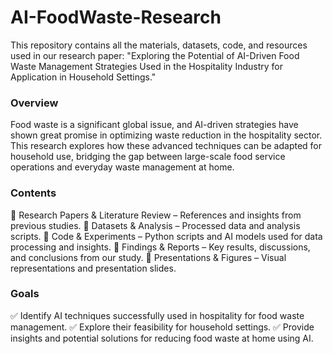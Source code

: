 # AI-FoodWaste-Research
This repository contains all the materials, datasets, code, and resources used in our research paper: "Exploring the Potential of AI-Driven Food Waste Management Strategies Used in the Hospitality Industry for Application in Household Settings."


### Overview
Food waste is a significant global issue, and AI-driven strategies have shown great promise in optimizing waste reduction in the hospitality sector. This research explores how these advanced techniques can be adapted for household use, bridging the gap between large-scale food service operations and everyday waste management at home.

### Contents
📂 Research Papers & Literature Review – References and insights from previous studies.
📂 Datasets & Analysis – Processed data and analysis scripts.
📂 Code & Experiments – Python scripts and AI models used for data processing and insights.
📂 Findings & Reports – Key results, discussions, and conclusions from our study.
📂 Presentations & Figures – Visual representations and presentation slides.

### Goals
✅ Identify AI techniques successfully used in hospitality for food waste management.
✅ Explore their feasibility for household settings.
✅ Provide insights and potential solutions for reducing food waste at home using AI.
